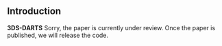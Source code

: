 ## Introduction
**3DS-DARTS** Sorry, the paper is currently under review. Once the paper is published, we will release the code.
